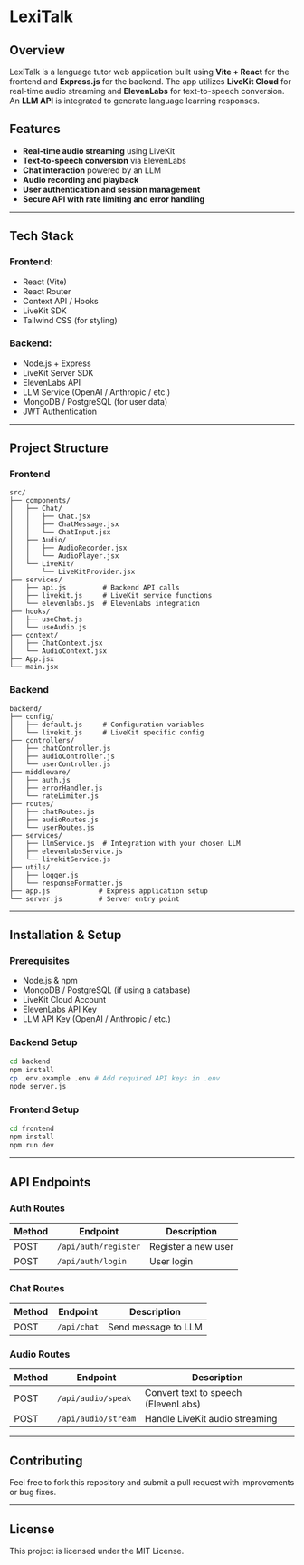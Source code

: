 # LexiTalk

## Overview

LexiTalk is a language tutor web application built using **Vite + React** for the frontend and **Express.js** for the backend. The app utilizes **LiveKit Cloud** for real-time audio streaming and **ElevenLabs** for text-to-speech conversion. An **LLM API** is integrated to generate language learning responses.

## Features

- **Real-time audio streaming** using LiveKit
- **Text-to-speech conversion** via ElevenLabs
- **Chat interaction** powered by an LLM
- **Audio recording and playback**
- **User authentication and session management**
- **Secure API with rate limiting and error handling**

---

## Tech Stack

### Frontend:

- React (Vite)
- React Router
- Context API / Hooks
- LiveKit SDK
- Tailwind CSS (for styling)

### Backend:

- Node.js + Express
- LiveKit Server SDK
- ElevenLabs API
- LLM Service (OpenAI / Anthropic / etc.)
- MongoDB / PostgreSQL (for user data)
- JWT Authentication

---

## Project Structure

### **Frontend**

```
src/
├── components/
│   ├── Chat/
│   │   ├── Chat.jsx
│   │   ├── ChatMessage.jsx
│   │   └── ChatInput.jsx
│   ├── Audio/
│   │   ├── AudioRecorder.jsx
│   │   └── AudioPlayer.jsx
│   └── LiveKit/
│       └── LiveKitProvider.jsx
├── services/
│   ├── api.js         # Backend API calls
│   ├── livekit.js     # LiveKit service functions
│   └── elevenlabs.js  # ElevenLabs integration
├── hooks/
│   ├── useChat.js
│   └── useAudio.js
├── context/
│   ├── ChatContext.jsx
│   └── AudioContext.jsx
├── App.jsx
└── main.jsx
```

### **Backend**

```
backend/
├── config/
│   ├── default.js     # Configuration variables
│   └── livekit.js     # LiveKit specific config
├── controllers/
│   ├── chatController.js
│   ├── audioController.js
│   └── userController.js
├── middleware/
│   ├── auth.js
│   ├── errorHandler.js
│   └── rateLimiter.js
├── routes/
│   ├── chatRoutes.js
│   ├── audioRoutes.js
│   └── userRoutes.js
├── services/
│   ├── llmService.js  # Integration with your chosen LLM
│   ├── elevenlabsService.js
│   └── livekitService.js
├── utils/
│   ├── logger.js
│   └── responseFormatter.js
├── app.js            # Express application setup
└── server.js         # Server entry point
```

---

## Installation & Setup

### Prerequisites

- Node.js & npm
- MongoDB / PostgreSQL (if using a database)
- LiveKit Cloud Account
- ElevenLabs API Key
- LLM API Key (OpenAI / Anthropic / etc.)

### **Backend Setup**

```sh
cd backend
npm install
cp .env.example .env # Add required API keys in .env
node server.js
```

### **Frontend Setup**

```sh
cd frontend
npm install
npm run dev
```

---

## API Endpoints

### **Auth Routes**

| Method | Endpoint             | Description         |
| ------ | -------------------- | ------------------- |
| POST   | `/api/auth/register` | Register a new user |
| POST   | `/api/auth/login`    | User login          |

### **Chat Routes**

| Method | Endpoint    | Description         |
| ------ | ----------- | ------------------- |
| POST   | `/api/chat` | Send message to LLM |

### **Audio Routes**

| Method | Endpoint            | Description                         |
| ------ | ------------------- | ----------------------------------- |
| POST   | `/api/audio/speak`  | Convert text to speech (ElevenLabs) |
| POST   | `/api/audio/stream` | Handle LiveKit audio streaming      |

---

## Contributing

Feel free to fork this repository and submit a pull request with improvements or bug fixes.

---

## License

This project is licensed under the MIT License.
